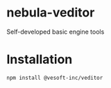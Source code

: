 # nebula-veditor
Self-developed basic engine tools

# Installation
```
npm install @vesoft-inc/veditor
```